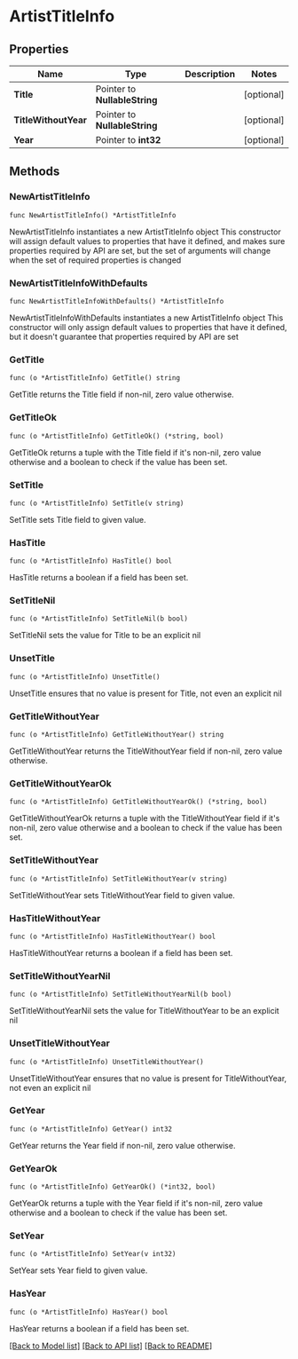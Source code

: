 # ArtistTitleInfo

## Properties

Name | Type | Description | Notes
------------ | ------------- | ------------- | -------------
**Title** | Pointer to **NullableString** |  | [optional] 
**TitleWithoutYear** | Pointer to **NullableString** |  | [optional] 
**Year** | Pointer to **int32** |  | [optional] 

## Methods

### NewArtistTitleInfo

`func NewArtistTitleInfo() *ArtistTitleInfo`

NewArtistTitleInfo instantiates a new ArtistTitleInfo object
This constructor will assign default values to properties that have it defined,
and makes sure properties required by API are set, but the set of arguments
will change when the set of required properties is changed

### NewArtistTitleInfoWithDefaults

`func NewArtistTitleInfoWithDefaults() *ArtistTitleInfo`

NewArtistTitleInfoWithDefaults instantiates a new ArtistTitleInfo object
This constructor will only assign default values to properties that have it defined,
but it doesn't guarantee that properties required by API are set

### GetTitle

`func (o *ArtistTitleInfo) GetTitle() string`

GetTitle returns the Title field if non-nil, zero value otherwise.

### GetTitleOk

`func (o *ArtistTitleInfo) GetTitleOk() (*string, bool)`

GetTitleOk returns a tuple with the Title field if it's non-nil, zero value otherwise
and a boolean to check if the value has been set.

### SetTitle

`func (o *ArtistTitleInfo) SetTitle(v string)`

SetTitle sets Title field to given value.

### HasTitle

`func (o *ArtistTitleInfo) HasTitle() bool`

HasTitle returns a boolean if a field has been set.

### SetTitleNil

`func (o *ArtistTitleInfo) SetTitleNil(b bool)`

 SetTitleNil sets the value for Title to be an explicit nil

### UnsetTitle
`func (o *ArtistTitleInfo) UnsetTitle()`

UnsetTitle ensures that no value is present for Title, not even an explicit nil
### GetTitleWithoutYear

`func (o *ArtistTitleInfo) GetTitleWithoutYear() string`

GetTitleWithoutYear returns the TitleWithoutYear field if non-nil, zero value otherwise.

### GetTitleWithoutYearOk

`func (o *ArtistTitleInfo) GetTitleWithoutYearOk() (*string, bool)`

GetTitleWithoutYearOk returns a tuple with the TitleWithoutYear field if it's non-nil, zero value otherwise
and a boolean to check if the value has been set.

### SetTitleWithoutYear

`func (o *ArtistTitleInfo) SetTitleWithoutYear(v string)`

SetTitleWithoutYear sets TitleWithoutYear field to given value.

### HasTitleWithoutYear

`func (o *ArtistTitleInfo) HasTitleWithoutYear() bool`

HasTitleWithoutYear returns a boolean if a field has been set.

### SetTitleWithoutYearNil

`func (o *ArtistTitleInfo) SetTitleWithoutYearNil(b bool)`

 SetTitleWithoutYearNil sets the value for TitleWithoutYear to be an explicit nil

### UnsetTitleWithoutYear
`func (o *ArtistTitleInfo) UnsetTitleWithoutYear()`

UnsetTitleWithoutYear ensures that no value is present for TitleWithoutYear, not even an explicit nil
### GetYear

`func (o *ArtistTitleInfo) GetYear() int32`

GetYear returns the Year field if non-nil, zero value otherwise.

### GetYearOk

`func (o *ArtistTitleInfo) GetYearOk() (*int32, bool)`

GetYearOk returns a tuple with the Year field if it's non-nil, zero value otherwise
and a boolean to check if the value has been set.

### SetYear

`func (o *ArtistTitleInfo) SetYear(v int32)`

SetYear sets Year field to given value.

### HasYear

`func (o *ArtistTitleInfo) HasYear() bool`

HasYear returns a boolean if a field has been set.


[[Back to Model list]](../README.md#documentation-for-models) [[Back to API list]](../README.md#documentation-for-api-endpoints) [[Back to README]](../README.md)


